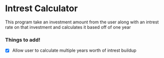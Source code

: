 # Intrest Calculator
This program take an investment amount from the user along with an intrest rate on that investment and calculates it based off of one year


### Things to add!
- [x] Allow user to calculate multiple years worth of intrest buildup